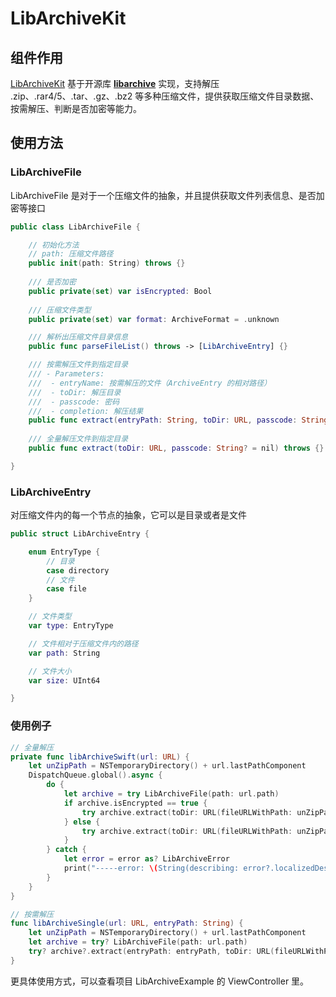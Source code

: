 # LibArchiveKit

## 组件作用

[LibArchiveKit](https://code.byted.org/ee/LibArchive) 基于开源库 **[libarchive](https://github.com/libarchive/libarchive)** 实现，支持解压 .zip、.rar4/5、.tar、.gz、.bz2 等多种压缩文件，提供获取压缩文件目录数据、按需解压、判断是否加密等能力。


## 使用方法

### LibArchiveFile

LibArchiveFile 是对于一个压缩文件的抽象，并且提供获取文件列表信息、是否加密等接口

```swift
public class LibArchiveFile {

    // 初始化方法
    // path: 压缩文件路径
    public init(path: String) throws {}
    
    /// 是否加密
    public private(set) var isEncrypted: Bool
	
    /// 压缩文件类型
	public private(set) var format: ArchiveFormat = .unknown

    /// 解析出压缩文件目录信息
    public func parseFileList() throws -> [LibArchiveEntry] {}

    /// 按需解压文件到指定目录
    /// - Parameters:
    ///  - entryName: 按需解压的文件（ArchiveEntry 的相对路径）
    ///  - toDir: 解压目录
    ///  - passcode: 密码
    ///  - completion: 解压结果
    public func extract(entryPath: String, toDir: URL, passcode: String? = nil) throws {}
    
    /// 全量解压文件到指定目录
    public func extract(toDir: URL, passcode: String? = nil) throws {}

}
```

### LibArchiveEntry

对压缩文件内的每一个节点的抽象，它可以是目录或者是文件

```swift
public struct LibArchiveEntry {

    enum EntryType {
        // 目录
        case directory
        // 文件
        case file
    }

    // 文件类型
    var type: EntryType

    // 文件相对于压缩文件内的路径
    var path: String

    // 文件大小
    var size: UInt64

}
```



### 使用例子

```Swift
// 全量解压
private func libArchiveSwift(url: URL) {
    let unZipPath = NSTemporaryDirectory() + url.lastPathComponent
    DispatchQueue.global().async {
        do {
            let archive = try LibArchiveFile(path: url.path)
            if archive.isEncrypted == true {
                try archive.extract(toDir: URL(fileURLWithPath: unZipPath), passcode: "123456")
            } else {
                try archive.extract(toDir: URL(fileURLWithPath: unZipPath))
            }
        } catch {
            let error = error as? LibArchiveError
            print("-----error: \(String(describing: error?.localizedDescription))")
        }
    }
}

// 按需解压
func libArchiveSingle(url: URL, entryPath: String) {
    let unZipPath = NSTemporaryDirectory() + url.lastPathComponent
    let archive = try? LibArchiveFile(path: url.path)
    try? archive?.extract(entryPath: entryPath, toDir: URL(fileURLWithPath: unZipPath))
}
```



更具体使用方式，可以查看项目 LibArchiveExample 的 ViewController 里。

